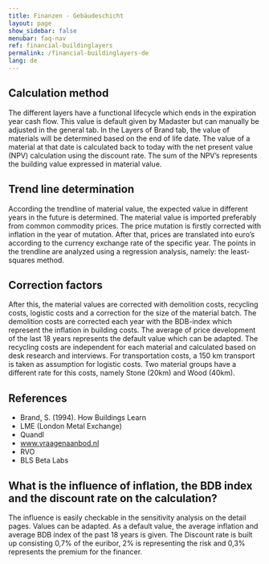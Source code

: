 ```yaml
---
title: Finanzen - Gebäudeschicht
layout: page
show_sidebar: false
menubar: faq-nav
ref: financial-buildinglayers
permalink: /financial-buildinglayers-de
lang: de
---
```


## Calculation method
The different layers have a functional lifecycle which ends in the expiration year cash flow. This value is default given by Madaster but can manually be adjusted in the general tab. In the Layers of Brand tab, the value of materials will be determined based on the end of life date. The value of a material at that date is calculated back to today with the net present value (NPV) calculation using the discount rate. The sum of the NPV’s represents the building value expressed in material value. 

## Trend line determination
According the trendline of material value, the expected value in different years in the future is determined. The material value is imported preferably from common commodity prices. The price mutation is firstly corrected with inflation in the year of mutation. After that, prices are translated into euro’s according to the currency exchange rate of the specific year. The points in the trendline are analyzed using a regression analysis, namely: the least-squares method. 

## Correction factors
After this, the material values are corrected with demolition costs, recycling costs, logistic costs and a correction for the size of the material batch. The demolition costs are corrected each year with the BDB-index which represent the inflation in building costs. The average of price development of the last 18 years represents the default value which can be adapted. The recycling costs are independent for each material and calculated based on desk research and interviews. For transportation costs, a 150 km transport is taken as assumption for logistic costs. Two material groups have a different rate for this costs, namely Stone (20km) and Wood (40km).

## References
* Brand, S. (1994). How Buildings Learn
* LME (London Metal Exchange)
* Quandl
* www.vraagenaanbod.nl
* RVO
* BLS Beta Labs

## What is the influence of inflation, the BDB index and the discount rate on the calculation?
The influence is easily checkable in the sensitivity analysis on the detail pages. Values can be adapted. As a default value, the average inflation and average BDB index of the past 18 years is given. The Discount rate is built up consisting 0,7% of the euribor, 2% is representing the risk and 0,3% represents the premium for the financer. 